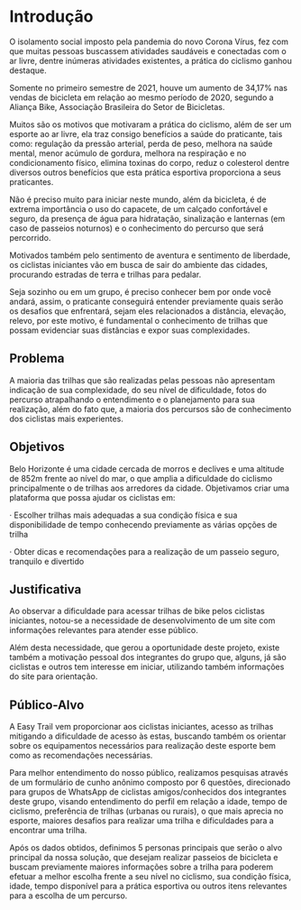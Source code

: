 # Introdução

O isolamento social imposto pela pandemia do novo Corona Vírus, fez com que muitas pessoas buscassem atividades saudáveis e conectadas com o ar livre, dentre inúmeras atividades existentes, a prática do ciclismo ganhou destaque.

Somente no primeiro semestre de 2021, houve um aumento de 34,17% nas vendas de bicicleta em relação ao mesmo período de 2020, segundo a Aliança Bike, Associação Brasileira do Setor de Bicicletas.

Muitos são os motivos que motivaram a prática do ciclismo, além de ser um esporte ao ar livre, ela traz consigo benefícios a saúde do praticante, tais como: regulação da pressão arterial, perda de peso, melhora na saúde mental, menor acúmulo de gordura, melhora na respiração e no condicionamento físico, elimina toxinas do corpo, reduz o colesterol dentre diversos outros benefícios que esta prática esportiva proporciona a seus praticantes.

Não é preciso muito para iniciar neste mundo, além da bicicleta, é de extrema importância o uso do capacete, de um calçado confortável e seguro, da presença de água para hidratação, sinalização e lanternas (em caso de passeios noturnos) e o conhecimento do percurso que será percorrido.

Motivados também pelo sentimento de aventura e sentimento de liberdade, os ciclistas iniciantes vão em busca de sair do ambiente das cidades, procurando estradas de terra e trilhas para pedalar.

Seja sozinho ou em um grupo, é preciso conhecer bem por onde você andará, assim, o praticante conseguirá entender previamente quais serão os desafios que enfrentará, sejam eles relacionados a distância, elevação, relevo, por este motivo, é fundamental o conhecimento de trilhas que possam evidenciar suas distâncias e expor suas complexidades.


## Problema

A maioria das trilhas que são realizadas pelas pessoas não apresentam indicação de sua complexidade, do seu nível de dificuldade, fotos do percurso atrapalhando o entendimento e o planejamento para sua realização, além do fato que, a maioria dos percursos são de conhecimento dos ciclistas mais experientes.


## Objetivos

Belo Horizonte é uma cidade cercada de morros e declives e uma altitude de 852m frente ao nível do mar, o que amplia a dificuldade do ciclismo principalmente o de trilhas aos arredores da cidade.
Objetivamos criar uma plataforma que possa ajudar os ciclistas em:

· Escolher trilhas mais adequadas a sua condição física e sua disponibilidade de tempo conhecendo previamente as várias opções de trilha

· Obter dicas e recomendações para a realização de um passeio seguro, tranquilo e divertido

 
## Justificativa

Ao observar a dificuldade para acessar trilhas de bike pelos ciclistas iniciantes, notou-se a necessidade de desenvolvimento de um site com informações relevantes para atender esse público.

Além desta necessidade, que gerou a oportunidade deste projeto, existe também a motivação pessoal dos integrantes do grupo que, alguns, já são ciclistas e outros tem interesse em iniciar, utilizando também informações do site para orientação.


## Público-Alvo

A Easy Trail vem proporcionar aos ciclistas iniciantes, acesso as trilhas mitigando a dificuldade de acesso às estas, buscando também os orientar sobre os equipamentos necessários para realização deste esporte bem como as recomendações necessárias.

Para melhor entendimento do nosso público, realizamos pesquisas através de um formulário de cunho anônimo composto por 6 questões, direcionado para grupos de WhatsApp de ciclistas amigos/conhecidos dos integrantes deste grupo, visando entendimento do perfil em relação a idade, tempo de ciclismo, preferência de trilhas (urbanas ou rurais), o que mais aprecia no esporte, maiores desafios para realizar uma trilha e dificuldades para a encontrar uma trilha.

Após os dados obtidos, definimos 5 personas principais que serão o alvo principal da nossa solução, que desejam realizar passeios de bicicleta e buscam previamente maiores informações sobre a trilha para poderem efetuar a melhor escolha frente a seu nível no ciclismo, sua condição física, idade, tempo disponível para a prática esportiva ou outros itens relevantes para a escolha de um percurso.
